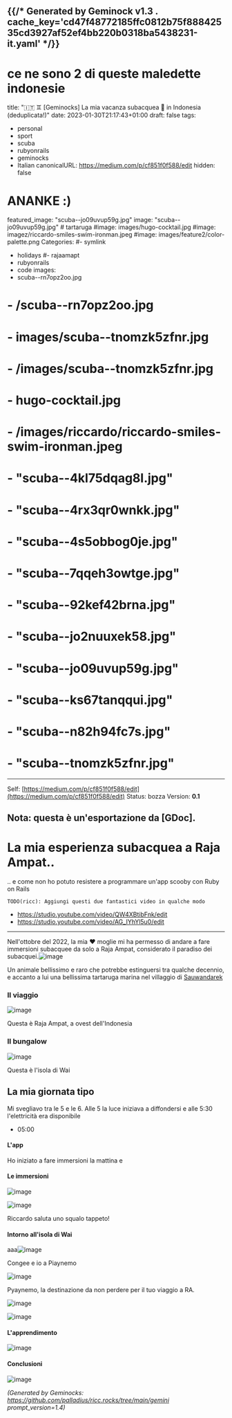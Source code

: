 {{/* Generated by Geminock v1.3 . cache_key='cd47f48772185ffc0812b75f88842535cd3927af52ef4bb220b0318ba5438231-it.yaml'   */}}
---
# ce ne sono 2 di queste maledette indonesie
title: "🇮🇹 ♊ [Geminocks] La mia vacanza subacquea 🤿 in Indonesia (deduplicata!)"
date: 2023-01-30T21:17:43+01:00
draft: false
tags:
- personal
- sport
- scuba
- rubyonrails
- geminocks
- Italian
canonicalURL: https://medium.com/p/cf851f0f588/edit
hidden: false
# ANANKE :)
featured_image: "scuba--jo09uvup59g.jpg"
image: "scuba--jo09uvup59g.jpg" # tartaruga
#image: images/hugo-cocktail.jpg
#image: imagez/riccardo-smiles-swim-ironman.jpeg
#image: images/feature2/color-palette.png
Categories:
#- symlink
- holidays
#- rajaamapt
- rubyonrails
- code
images:
- scuba--rn7opz2oo.jpg
# - /scuba--rn7opz2oo.jpg
# - images/scuba--tnomzk5zfnr.jpg
# - /images/scuba--tnomzk5zfnr.jpg
# - hugo-cocktail.jpg
# - /images/riccardo/riccardo-smiles-swim-ironman.jpeg
# - "scuba--4kl75dqag8l.jpg"
# - "scuba--4rx3qr0wnkk.jpg"
# - "scuba--4s5obbog0je.jpg"
# - "scuba--7qqeh3owtge.jpg"
# - "scuba--92kef42brna.jpg"
# - "scuba--jo2nuuxek58.jpg"
# - "scuba--jo09uvup59g.jpg"
# - "scuba--ks67tanqqui.jpg"
# - "scuba--n82h94fc7s.jpg"
# - "scuba--tnomzk5zfnr.jpg"
---
Self: [https://medium.com/p/cf851f0f588/edit](https://medium.com/p/cf851f0f588/edit)
Status: bozza
Version: **0.1**

Nota: questa è un'esportazione da [GDoc].
---

<!--
{{with .Resources.GetMatch "scuba--rn7opz2oo.jpg"}}
  <img src="{{ .RelPermalink }}" width="{{ .Width }}" height="{{ .Height }}">
{{end}}
-->




# La mia esperienza subacquea a Raja Ampat..

.. e come non ho potuto resistere a programmare un'app scooby con Ruby on Rails


`TODO(ricc): Aggiungi questi due fantastici video in qualche modo`

* https://studio.youtube.com/video/QW4XBtibFnk/edit
* https://studio.youtube.com/video/AG_IYhYl5u0/edit

---

Nell'ottobre del 2022, la mia ❤️ moglie mi ha permesso di andare a fare immersioni subacquee da solo a Raja Ampat, considerato il paradiso dei subacquei.![image](scuba--jo09uvup59g.jpg)

Un animale bellissimo e raro che potrebbe estinguersi tra qualche decennio, e accanto a lui una bellissima tartaruga marina nel villaggio di [Sauwandarek](https://www.google.com/maps/place/Sauwandarek+Village/@-0.5858766,130.6122214,13.42z/data=!4m13!1m7!3m6!1s0x2d5c3eaaccb47097:0x7851bd844c4cdf44!2sIsole+Raja+Ampat!3b1!8m2!3d-1.0320468!4d130.5052176!3m4!1s0x0:0xf11684dad6130be3!8m2!3d-0.5903592!4d130.6023098)

### Il viaggio

![image](scuba--rn7opz2oo.jpg)


Questa è Raja Ampat, a ovest dell'Indonesia

### Il bungalow

![image](scuba--tnomzk5zfnr.jpg)

Questa è l'isola di Wai

## La mia giornata tipo

Mi svegliavo tra le 5 e le 6. Alle 5 la luce iniziava a diffondersi e alle 5:30 l'elettricità era disponibile

-  05:00

#### L'app

Ho iniziato a fare immersioni la mattina e

#### Le immersioni

![image](scuba--4rx3qr0wnkk.jpg)

![image](scuba--4kl75dqag8l.jpg)

Riccardo saluta uno squalo tappeto!

#### Intorno all'isola di Wai

aaa![image](scuba--7qqeh3owtge.jpg)

Congee e io a Piaynemo

![image](scuba--92kef42brna.jpg)

Pyaynemo, la destinazione da non perdere per il tuo viaggio a RA.

![image](scuba--4s5obbog0je.jpg)

![image](scuba--ks67tanqqui.jpg)

#### L'apprendimento

![image](scuba--jo2nuuxek58.jpg)

#### Conclusioni

![image](scuba--n82h94fc7s.jpg)


*(Generated by Geminocks: https://github.com/palladius/ricc.rocks/tree/main/gemini prompt_version=1.4)*
